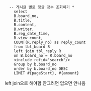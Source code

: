 
      -- 게시글 별로 댓글 갯수 조회하기 *
        select
        B.board_no,
        B.title,
        B.content,
        B.writer,
        B.reg_date_time,
        B.view_count,
        COUNT(R.reply_no) as reply_count
        from tbl_board B
        left join tbl_reply R
        on B.board_no = R.board_no
        <include refid="search"/>
        Group by b.board_no
        order by b.board_no DESC
        LIMIT #{pageStart}, #{amount}

left join으로 해야함
안그러면 없으면 안나옴
